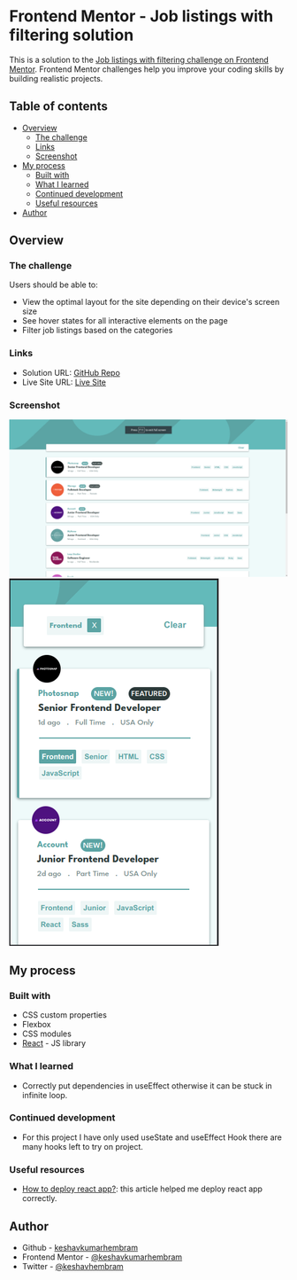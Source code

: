 # Frontend Mentor - Job listings with filtering solution

This is a solution to the [Job listings with filtering challenge on Frontend Mentor](https://www.frontendmentor.io/challenges/job-listings-with-filtering-ivstIPCt). Frontend Mentor challenges help you improve your coding skills by building realistic projects. 

## Table of contents

- [Overview](#overview)
  - [The challenge](#the-challenge)
  - [Links](#links)
  - [Screenshot](#screenshot)
- [My process](#my-process)
  - [Built with](#built-with)
  - [What I learned](#what-i-learned)
  - [Continued development](#continued-development)
  - [Useful resources](#useful-resources)
- [Author](#author)


## Overview

### The challenge

Users should be able to:

- View the optimal layout for the site depending on their device's screen size
- See hover states for all interactive elements on the page
- Filter job listings based on the categories

### Links

- Solution URL: [GitHub Repo](https://github.com/keshavkumarhembram/fm-static-job-listings-master)
- Live Site URL: [Live Site](https://keshavkumarhembram.github.io/fm-static-job-listings-master/)

### Screenshot
![](./screenshots/desktop.png)
![](./screenshots/mobile.png)


## My process

### Built with

- CSS custom properties
- Flexbox
- CSS modules
- [React](https://reactjs.org/) - JS library



### What I learned

- Correctly put dependencies in useEffect otherwise it can be stuck in infinite loop.



### Continued development

- For this project I have only used useState and useEffect Hook there are many hooks left to try on project.

### Useful resources
- [How to deploy react app?](https://blog.logrocket.com/8-ways-deploy-react-app-free/): this article helped me deploy react app correctly.

## Author

- Github - [keshavkumarhembram](https://github.com/keshavkumarhembram)
- Frontend Mentor - [@keshavkumarhembram](https://www.frontendmentor.io/profile/keshavkumarhembram)
- Twitter - [@keshavhembram](https://twitter.com/keshavhembram)


